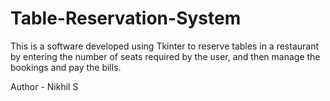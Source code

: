 # Table-Reservation-System
This is a software developed using Tkinter to reserve tables in a restaurant by entering the number of seats required by the user, and then manage the bookings and pay the bills.

Author - Nikhil S

